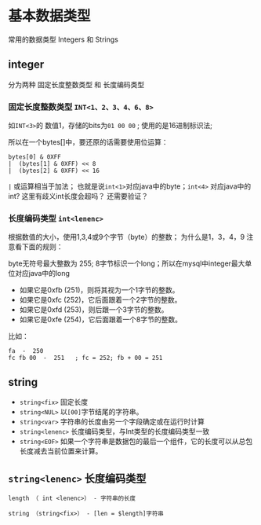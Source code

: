 # 基本数据类型
常用的数据类型 Integers 和 Strings

## integer
分为两种 固定长度整数类型 和 长度编码类型

### 固定长度整数类型 `INT<1、2、3、4、6、8>`

如`INT<3>`的 数值1，存储的bits为`01 00 00` ; 使用的是16进制标识法;

所以在一个bytes[]中，要还原的话需要使用位运算：

```
bytes[0] & 0XFF  
|  (bytes[1] & 0XFF) << 8
|  (bytes[2] & 0XFF) << 16
```

 `|` 或运算相当于加法； 也就是说`int<1>`对应java中的byte；`int<4>` 对应java中的 int? 这里有歧义int长度会超吗？ 还需要验证？


### 长度编码类型 `int<lenenc>`
根据数值的大小，使用1,3,4或9个字节（byte）的整数； 为什么是1，3，4，9 注意看下面的规则：

byte无符号最大整数为 255; 8字节标识一个long；所以在mysql中integer最大单位对应java中的long

* 如果它是0xfb (251)，则将其视为一个1字节的整数。
* 如果它是0xfc (252)，它后面跟着一个2字节的整数。
* 如果它是0xfd (253)，则后跟一个3字节的整数。
* 如果它是0xfe (254)，它后面跟着一个8字节的整数。

比如： 

```
fa  -  250 
fc fb 00  -  251   ; fc = 252; fb + 00 = 251
```
## string

* `string<fix>` 固定长度
* `string<NUL>` 以`[00]`字节结尾的字符串。
* `string<var>` 字符串的长度由另一个字段确定或在运行时计算
* `string<lenenc>` 长度编码类型，与Int类型的长度编码类型一致
* `string<EOF>` 如果一个字符串是数据包的最后一个组件，它的长度可以从总包长度减去当前位置来计算。

## `string<lenenc>` 长度编码类型
```
length （ int <lenenc>） - 字符串的长度

string （string<fix>） - [len = $length]字符串
```
